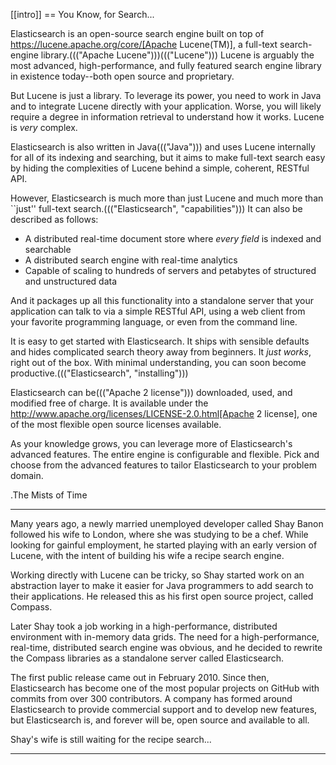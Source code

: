 <span id="intro"></span>
[[intro]]
== You Know, for Search...

Elasticsearch is an open-source search engine built on top of
https://lucene.apache.org/core/[Apache Lucene(TM)], a full-text search-engine
library.((("Apache Lucene")))((("Lucene")))  Lucene is arguably the most advanced, high-performance, and fully featured
search engine library in existence today--both open source and proprietary.

But Lucene is just a library. To leverage its power, you need to work in Java
and to integrate Lucene directly with your application. Worse, you will likely
require a degree in information retrieval to understand how it works.  Lucene
is _very_ complex.

Elasticsearch is also written in Java((("Java"))) and uses Lucene internally for all of
its indexing and searching, but it aims to make full-text search easy by hiding
the complexities of Lucene behind a simple, coherent, RESTful API.

However, Elasticsearch is much more than just Lucene and much more than
``just'' full-text search.((("Elasticsearch", "capabilities"))) It can also be described as follows:

* A distributed real-time document store where _every field_ is indexed and
  searchable
* A distributed search engine with real-time analytics
* Capable of scaling to hundreds of servers and petabytes of structured
  and unstructured data

And it packages up all this functionality into a standalone server that
your application can talk to via a simple RESTful API, using a web client from
your favorite programming language, or even from the command line.

It is easy to get started with Elasticsearch. It ships with sensible defaults
and hides complicated search theory away from beginners. It _just works_,
right out of the box. With minimal understanding, you can soon become
productive.((("Elasticsearch", "installing")))

Elasticsearch can be((("Apache 2 license"))) downloaded, used, and modified free of charge. It is
available under the http://www.apache.org/licenses/LICENSE-2.0.html[Apache 2 license],
one of the most flexible open source licenses available.

As your knowledge grows, you can leverage more of Elasticsearch's advanced
features. The entire engine is configurable and flexible. Pick and choose
from the advanced features to tailor Elasticsearch to your problem domain.

.The Mists of Time
***************************************

Many years ago, a newly married unemployed developer called Shay Banon
followed his wife to London, where she was studying to be a chef. While looking
for gainful employment, he started playing with an early version of Lucene,
with the intent of building his wife a recipe search engine.

Working directly with Lucene can be tricky, so Shay started work on an
abstraction layer to make it easier for Java programmers to add search to
their applications.  He released this as his first open source project, called
Compass.

Later Shay took a job working in a high-performance, distributed environment
with in-memory data grids.  The need for a high-performance, real-time,
distributed search engine was obvious, and he decided to rewrite the Compass
libraries as a standalone server called Elasticsearch.

The first public release came out in February 2010.  Since then, Elasticsearch
has become one of the most popular projects on GitHub with commits from over
300 contributors.  A company has formed around Elasticsearch to provide
commercial support and to develop new features, but Elasticsearch is, and
forever will be, open source and available to all.

Shay's wife is still waiting for the recipe search...

***************************************
